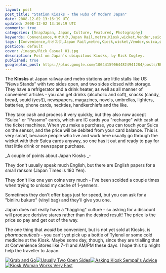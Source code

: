 ```yaml
---           
layout: post
post_title: "Station Kiosks - the Hubs of Modern Japan"
date: 2008-12-02 13:16:19 UTC
updated: 2008-12-02 13:16:19 UTC
comments: true
categories: [SnapJapan, Japan, Culture, Featured, Photography]
keywords: Convenience,キオスク,Japan Rail,metro,Kiosk,wicket,Vendor,suica,subway,japan
tags: [Convenience,キオスク,Japan Rail,metro,Kiosk,wicket,Vendor,suica,subway,japan]
posticon: default
cover: /images/Rick_Casual_01.jpg
description: Post on Japan's ubiquitous Kiosks, by Rick Cogley.
published: true
googleplus_post: https://plus.google.com/106441590644824941284/posts/BkFscUdZyqW
---
```

 

[](http://www.flickr.com/photos/81796435@N00/3038226322 "View 'Got Everything Except Meds' on Flickr.com")The **Kiosks** at Japan railway and metro stations are little stalls like US "News Stands" with two sides open, and two sides closed with storage. They have a refrigerator and a drink heater, as well as all manner of convenient articles - you can get drinks (alcoholic and soft), snacks (candy, bread, squid (yes!)), newspapers, magazines, novels, umbrellas, lighters, batteries, phone cards, neckties, handkerchiefs and the like. 


They take cash and process it very quickly, but they also now accept "Suica" or "Passmo" cards, which are IC cards you "recharge" with cash at the ticket machines. When you make a purchase, you can touch your Suica on the sensor, and the price will be debited from your card balance. This is very smart, because people who live and work here usually go through the wicket with their Suica cards anyway, so one has it out and ready to pay for that little drink or newspaper purchase. 


_A couple of points about Japan Kiosks _- 





They don't usually speak much English, but there are English papers for a small ransom (Japan Times is 180 Yen).


They don't like one yen coins very much - I've been scolded a couple times when trying to unload my cache of 1-yenners.


Sometimes they don't offer bags just for speed, but you can ask for a "biniiru bukuro" (vinyl bag) and they'll give you one.


Japan does not really have a "haggling" culture - so asking for a discount will produce derisive stares rather than the desired result! The price is the price so pay and get out of the way.





The one thing that _would_ be convenient, but is not yet sold at Kiosks, is _pharmaceuticals_ - you can't yet pick up a bottle of Tylenol or some cold medicine at the Kiosk. Maybe some day, though, since they are trialling that at Convenience Stores like 7-11 and AM/PM these days. I hope this tip might help the traveller to Japan. 

[![Grab and Go](http://farm4.static.flickr.com/3177/3038224600_f25a6ecc44_s.jpg)](http://www.flickr.com/photos/81796435@N00/3038224600 "View 'Grab and Go' on Flickr.com")[![Usually Two Open Sides](http://farm4.static.flickr.com/3289/3038223934_c1237dd6fe_s.jpg)](http://www.flickr.com/photos/81796435@N00/3038223934 "View 'Usually Two Open Sides' on Flickr.com")[![Asking Kiosk Sempai's Advice](http://farm4.static.flickr.com/3006/3037386261_0c84b63ece_s.jpg)](http://www.flickr.com/photos/81796435@N00/3037386261 "View 'Asking Kiosk Sempai's Advice' on Flickr.com")[![Kiosk Woman Works Very Fast](http://farm4.static.flickr.com/3202/3037385701_bb12377580_s.jpg)](http://www.flickr.com/photos/81796435@N00/3037385701 "View 'Kiosk Woman Works Very Fast' on Flickr.com")





